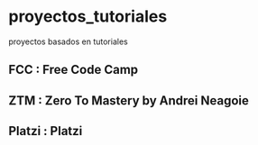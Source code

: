 # proyectos_tutoriales
proyectos basados en tutoriales

## FCC : Free Code Camp
## ZTM : Zero To Mastery by Andrei Neagoie
## Platzi : Platzi
